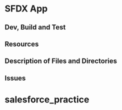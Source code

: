 # SFDX App

## Dev, Build and Test

## Resources

## Description of Files and Directories

## Issues
# salesforce_practice

